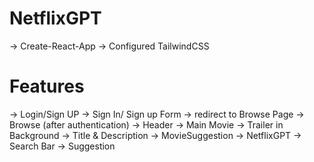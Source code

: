 # NetflixGPT
-> Create-React-App
-> Configured TailwindCSS

# Features
-> Login/Sign UP
   -> Sign In/ Sign up Form
   -> redirect to Browse Page
-> Browse (after authentication)
   -> Header
   -> Main Movie
      -> Trailer in Background
      -> Title & Description
      -> MovieSuggestion
-> NetflixGPT 
   -> Search Bar
   -> Suggestion